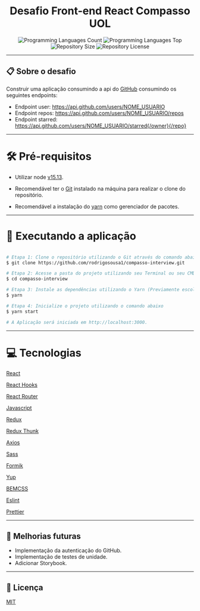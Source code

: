 <div>
  <h1 align="center">Desafio Front-end React Compasso UOL</h1>
    <div align="center">
      <img alt="Programming Languages Count" src='https://img.shields.io/github/languages/count/rodrigosousa1/compasso-interview?color=green"' />
      <img alt="Programming Languages Top" src="https://img.shields.io/github/languages/top/rodrigosousa1/compasso-interview?color=green" />
      <img alt="Repository Size" src="https://img.shields.io/github/repo-size/rodrigosousa1/compasso-interview?color=green" />
       <img alt="Repository License" src="https://img.shields.io/badge/license-MIT-brightgreen?color=green"/>
    </div>
</div>

---
## 📋 Sobre o desafio
Construir uma aplicação consumindo a api do [GitHub](https://developer.github.com/v3/) consumindo os seguintes endpoints:
- Endpoint user: https://api.github.com/users/NOME_USUARIO
- Endpoint repos: https://api.github.com/users/NOME_USUARIO/repos
- Endpoint starred: https://api.github.com/users/NOME_USUARIO/starred{/owner}{/repo}

---

# 🛠 Pré-requisitos
- Utilizar node [v15.13](https://nodejs.org/en/).

- Recomendável ter o [Git](https://git-scm.com/) instalado na máquina para realizar o clone do repositório.

- Recomendável a instalação do [yarn](https://classic.yarnpkg.com/en/docs/install) como gerenciador de pacotes.

---
# 🎲 Executando a aplicação

```bash

# Etapa 1: Clone o repositório utilizando o Git através do comando abaixo ou baixe o arquivo zip.
$ git clone https://github.com/rodrigosousa1/compasso-interview.git

# Etapa 2: Acesse a pasta do projeto utilizando seu Terminal ou seu CMD.
$ cd compasso-interview

# Etapa 3: Instale as dependências utilizando o Yarn (Previamente escolhido por mim pra gerir as dependências).
$ yarn

# Etapa 4: Inicialize o projeto utilizando o comando abaixo
$ yarn start

# A Aplicação será iniciada em http://localhost:3000.

```

---

# 💻 Tecnologias

[React](https://pt-br.reactjs.org)

[React Hooks](https://pt-br.reactjs.org/docs/hooks-intro.html)

[React Router](https://reactrouter.com/)

[Javascript](https://developer.mozilla.org/pt-BR/docs/Web/JavaScript)

[Redux](https://redux.js.org/)

[Redux Thunk](https://github.com/reduxjs/redux-thunk)

[Axios](https://github.com/axios/axios)

[Sass](https://sass-lang.com/)

[Formik](https://formik.org/docs/overview)

[Yup](https://github.com/jquense/yup)

[BEMCSS](http://getbem.com/introduction/)

[Eslint](https://eslint.org/)

[Prettier](https://prettier.io/)

---
## 🔮 Melhorias futuras
- Implementação da autenticação do GitHub.
- Implementação de testes de unidade.
- Adicionar Storybook.

---

## 📝 Licença

[MIT](https://github.com/rodrigosousa1/compasso-interview/blob/master/LICENSE)
